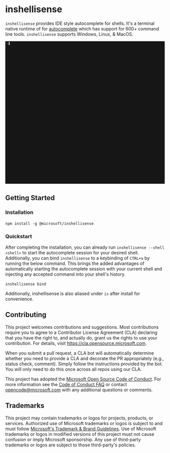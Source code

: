 # inshellisense

`inshellisense` provides IDE style autocomplete for shells. It's a terminal native runtime of for [autocomplete](https://github.com/withfig/autocomplete) which has support for 600+ command line tools. `inshellisense` supports Windows, Linux, & MacOS.

<p align="center"><img alt="demo of inshellisense working" src="/docs/demo.gif" height="450px"/></p>

## Getting Started

### Installation

```shell
npm install -g @microsoft/inshellisense
```

### Quickstart

After completing the installation, you can already run `inshellisense --shell <shell>` to start the autocomplete session for your desired shell. Additionally, you can bind `inshellisense` to a keybinding of `CTRL+a` by running the below command. This brings the added advantages of automatically starting the autocomplete session with your current shell and injecting any accepted command into your shell's history.

```shell
inshellisense bind
```

Additionally, inshellisense is also aliased under `is` after install for convenience.

## Contributing

This project welcomes contributions and suggestions. Most contributions require you to agree to a
Contributor License Agreement (CLA) declaring that you have the right to, and actually do, grant us
the rights to use your contribution. For details, visit https://cla.opensource.microsoft.com.

When you submit a pull request, a CLA bot will automatically determine whether you need to provide
a CLA and decorate the PR appropriately (e.g., status check, comment). Simply follow the instructions
provided by the bot. You will only need to do this once across all repos using our CLA.

This project has adopted the [Microsoft Open Source Code of Conduct](https://opensource.microsoft.com/codeofconduct/).
For more information see the [Code of Conduct FAQ](https://opensource.microsoft.com/codeofconduct/faq/) or
contact [opencode@microsoft.com](mailto:opencode@microsoft.com) with any additional questions or comments.

## Trademarks

This project may contain trademarks or logos for projects, products, or services. Authorized use of Microsoft
trademarks or logos is subject to and must follow
[Microsoft's Trademark & Brand Guidelines](https://www.microsoft.com/en-us/legal/intellectualproperty/trademarks/usage/general).
Use of Microsoft trademarks or logos in modified versions of this project must not cause confusion or imply Microsoft sponsorship.
Any use of third-party trademarks or logos are subject to those third-party's policies.
